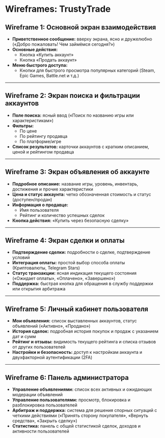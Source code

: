 # Wireframes: TrustyTrade

## Wireframe 1: Основной экран взаимодействия

- **Приветственное сообщение:** вверху экрана, ясно и дружелюбно («Добро пожаловать! Чем займёмся сегодня?»)
- **Основные действия:**
  - Кнопка «Купить аккаунт»
  - Кнопка «Продать аккаунт»
- **Меню быстрого доступа:**
  - Кнопки для быстрого просмотра популярных категорий (Steam, Epic Games, Battle.net и т.д.)

---

## Wireframe 2: Экран поиска и фильтрации аккаунтов

- **Поле поиска:** ясный ввод («Поиск по названию игры или характеристикам»)
- **Фильтры:**
  - По цене
  - По рейтингу продавца
  - По платформе/игре
- **Список результатов:** карточки аккаунтов с кратким описанием, ценой и рейтингом продавца

---

## Wireframe 3: Экран объявления об аккаунте

- **Подробное описание:** название игры, уровень, инвентарь, достижения и прочие характеристики
- **Цена и статус аккаунта:** четко обозначенная стоимость и статус (доступен/продан)
- **Информация о продавце:**
  - Имя пользователя
  - Рейтинг и количество успешных сделок
- **Кнопка действия:** «Купить через безопасную сделку»

---

## Wireframe 4: Экран сделки и оплаты

- **Подтверждение сделки:** подробности о сделке, подтверждение условий
- **Интеграция оплаты:** простой выбор способа оплаты (Криптовалюты, Telegram Stars)
- **Статус транзакции:** ясная индикация текущего состояния («Ожидает оплаты», «Оплачено», «Завершено»)
- **Поддержка:** быстрая кнопка для обращения в службу поддержки или открытия арбитража

---

## Wireframe 5: Личный кабинет пользователя

- **Мои объявления:** список выставленных аккаунтов, статус объявлений («Активно», «Продано»)
- **История сделок:** подробная история покупок и продаж с указанием дат и сумм
- **Рейтинг и отзывы:** видимость текущего рейтинга и списка отзывов от других пользователей
- **Настройки и безопасность:** доступ к настройкам аккаунта и двухфакторной аутентификации (2FA)

---

## Wireframe 6: Панель администратора

- **Управление объявлениями:** список всех активных и ожидающих модерации объявлений
- **Управление пользователями:** просмотр, блокировка и разблокировка пользователей
- **Арбитраж и поддержка:** система для решения спорных ситуаций с четкими действиями («Принять сторону покупателя», «Вернуть средства», «Закрыть сделку»)
- **Статистика:** панель с общей статистикой сделок, доходов и активности пользователей
